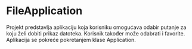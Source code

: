 # FileApplication
Projekt predstavlja aplikaciju koja korisniku omogućava odabir putanje za koju želi dobiti prikaz datoteka. 
Korisnik također može odabrati i favorite. Aplikacija se pokreće pokretanjem klase Application.
